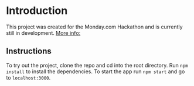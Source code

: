 # Introduction

This project was created for the Monday.com Hackathon and is currently still in development.
[More info:](https://mondayapps.devpost.com/)

## Instructions

To try out the project, clone the repo and cd into the root directory. Run `npm install` to install the dependencies. To start the app run `npm start` and go to `localhost:3000`.